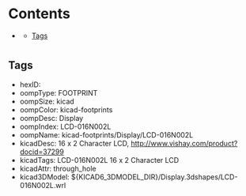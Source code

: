 



Contents
========

* [](#)
	* [Tags](#tags)

# 

## Tags

- hexID: 
- oompType: FOOTPRINT
- oompSize: kicad
- oompColor: kicad-footprints
- oompDesc: Display
- oompIndex: LCD-016N002L
- oompName: kicad-footprints/Display/LCD-016N002L
- kicadDesc: 16 x 2 Character LCD, http://www.vishay.com/product?docid=37299
- kicadTags: LCD-016N002L 16 x 2 Character LCD
- kicadAttr: through_hole
- kicad3DModel: ${KICAD6_3DMODEL_DIR}/Display.3dshapes/LCD-016N002L.wrl
